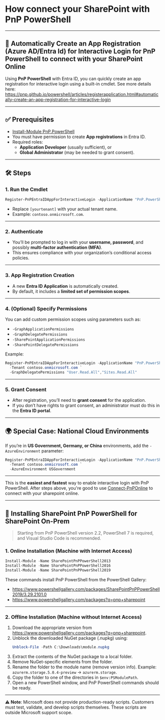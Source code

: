 # How connect your SharePoint with PnP PowerShell

***

## 🚀 Automatically Create an App Registration (Azure AD/Entra Id) for Interactive Login for PnP PowerShell to connect with your SharePoint Online

Using **PnP PowerShell** with Entra ID, you can quickly create an app registration for interactive login using a built-in cmdlet. See more details here: https://pnp.github.io/powershell/articles/registerapplication.html#automatically-create-an-app-registration-for-interactive-login

***

## ✅ Prerequisites

*   [Install-Module PnP.PowerShell](https://pnp.github.io/powershell/articles/installation.html)
*   You must have permission to create **App registrations** in Entra ID.
*   Required roles:
    *   **Application Developer** (usually sufficient), or
    *   **Global Administrator** (may be needed to grant consent).

***

## 🛠️ Steps

### 1. Run the Cmdlet

```powershell
Register-PnPEntraIDAppForInteractiveLogin -ApplicationName "PnP.PowerShell" -Tenant [yourtenant].onmicrosoft.com
```

*   Replace `[yourtenant]` with your actual tenant name.
*   Example: `contoso.onmicrosoft.com`.

***

### 2. Authenticate

*   You’ll be prompted to log in with your **username, password**, and possibly **multi-factor authentication (MFA)**.
*   This ensures compliance with your organization’s conditional access policies.

***

### 3. App Registration Creation

*   A new **Entra ID Application** is automatically created.
*   By default, it includes a **limited set of permission scopes**.

***

### 4. (Optional) Specify Permissions

You can add custom permission scopes using parameters such as:

*   `-GraphApplicationPermissions`
*   `-GraphDelegatePermissions`
*   `-SharePointApplicationPermissions`
*   `-SharePointDelegatePermissions`

Example:

```powershell
Register-PnPEntraIDAppForInteractiveLogin -ApplicationName "PnP.PowerShell" `
  -Tenant contoso.onmicrosoft.com `
  -GraphDelegatePermissions "User.Read.All","Sites.Read.All"
```

***

### 5. Grant Consent

*   After registration, you’ll need to **grant consent** for the application.
*   If you don’t have rights to grant consent, an administrator must do this in the **Entra ID portal**.

***

## 🌍 Special Case: National Cloud Environments

If you’re in **US Government, Germany, or China** environments, add the `-AzureEnvironment` parameter:

```powershell
Register-PnPEntraIDAppForInteractiveLogin -ApplicationName "PnP.PowerShell" `
  -Tenant contoso.onmicrosoft.com `
  -AzureEnvironment USGovernment
```

***

This is the **easiest and fastest** way to enable interactive login with PnP PowerShell. After steps above, you're good to use [Connect-PnPOnline](https://pnp.github.io/powershell/cmdlets/Connect-PnPOnline.html) to connect with your sharepoint online.

***

## 🔧 Installing SharePoint PnP PowerShell for SharePoint On-Prem

> Starting from PnP PowerShell version 2.2, PowerShell 7 is required, and Visual Studio Code is recommended.

### 1. Online Installation (Machine with Internet Access)

```powershell
Install-Module -Name SharePointPnPPowerShell2013
Install-Module -Name SharePointPnPPowerShell2016
Install-Module -Name SharePointPnPPowerShell2019
```

These commands install PnP PowerShell from the PowerShell Gallery:

*   <https://www.powershellgallery.com/packages/SharePointPnPPowerShell2019/3.29.2101.0>
*   <https://www.powershellgallery.com/packages?q=pnp+sharepoint>

***

### 2. Offline Installation (Machine without Internet Access)

1.  Download the appropriate version from <https://www.powershellgallery.com/packages?q=pnp+sharepoint>.
2.  Unblock the downloaded NuGet package (.nupkg) using:
    ```powershell
    Unblock-File -Path C:\Downloads\module.nupkg
    ```
3.  Extract the contents of the NuGet package to a local folder.
4.  Remove NuGet-specific elements from the folder.
5.  Rename the folder to the module name (remove version info). Example:  
    `azurerm.storage.5.0.4-preview` → `azurerm.storage`.
6.  Copy the folder to one of the directories in `$env:PSModulePath`.
7.  Open a new PowerShell window, and PnP PowerShell commands should be ready.

***

⚠️ **Note**: Microsoft does not provide production-ready scripts. Customers must test, validate, and develop scripts themselves. These scripts are outside Microsoft support scope.
